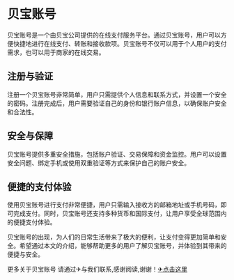 # 贝宝账号

贝宝账号是一个由贝宝公司提供的在线支付服务平台。通过贝宝账号，用户可以方便快捷地进行在线支付、转账和接收款项。贝宝账号不仅可以用于个人用户的支付需求，也可以用于商家的在线交易。

## 注册与验证

注册一个贝宝账号非常简单，用户只需提供个人信息和联系方式，并设置一个安全的密码。注册完成后，用户需要验证自己的身份和银行账户信息，以确保账户安全和合法性。

## 安全与保障

贝宝账号提供多重安全措施，包括账户验证、交易保障和资金监控。用户可以设置安全问题、绑定手机或使用双重验证等方式来保护自己的账户安全。

## 便捷的支付体验

使用贝宝账号进行支付非常便捷，用户只需输入接收方的邮箱地址或手机号码，即可完成支付。同时，贝宝账号还支持多种货币和国际支付，让用户享受全球范围内的便捷支付体验。

贝宝账号的出现，为人们的日常生活带来了极大的便利，让支付变得更加简单和安全。希望通过本文的介绍，能够帮助更多的用户了解贝宝账号，并体验到其带来的便捷与安全。

更多关于贝宝账号 请通过✈与我们联系,感谢阅读,谢谢！[✈点击这里](https://t.me/lm66bot)